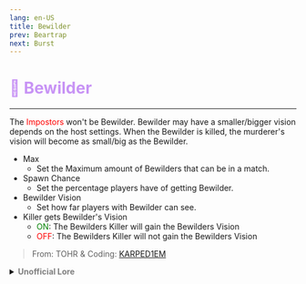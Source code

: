 ```yaml
---
lang: en-US
title: Bewilder
prev: Beartrap
next: Burst
---
```


# <font color=#c894f5>🤪 <b>Bewilder</b></font> <Badge text="Helpful" type="tip" vertical="middle"/>
---

The <font color=red>Impostors</font> won't be Bewilder. Bewilder may have a smaller/bigger vision depends on the host settings. When the Bewilder is killed, the murderer's vision will become as small/big as the Bewilder.
* Max
  * Set the Maximum amount of Bewilders that can be in a match.
* Spawn Chance
  * Set the percentage players have of getting Bewilder.
* Bewilder Vision
  * Set how far players with Bewilder can see.
* Killer gets Bewilder's Vision
  * <font color=green>ON</font>: The Bewilders Killer will gain the Bewilders Vision
  * <font color=red>OFF</font>: The Bewilders Killer will not gain the Bewilders Vision
  
> From: TOHR & Coding: [KARPED1EM](https://github.com/KARPED1EM)

<details>
<summary><b><font color=gray>Unofficial Lore</font></b></summary>

Placeholder: This role is a ROLE OH EM GOSH
> Submitted by: Member
</details>